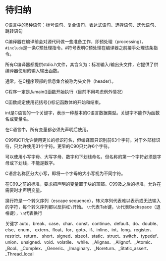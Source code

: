 # 待归纳
C语言中的6种语句：标号语句、复合语句、表达式语句、选择语句、迭代语句、跳转语句

C编译器在编译前会对源代码做一些准备工作，即预处理（processing）。`#include`是一条C预处理指令。#符号表明C预处理在编译器之前接手处理该条指令。

所有C编译器都提供stdio.h文件，其含义为：标准输入/输出头文件，它提供了供编译器使用的输入输出函数。

通常，在C程序顶部的信息集合被称为头文件（header）。

C程序一定是从main()函数开始执行（目前不用考虑例外情况）

C函数规定使用花括号{}标记函数体的开始和结束。

int是C语言的一个关键字，表示一种基本的C语言数据类型。关键字不能作为函数名或变量名。

在C语言中，所有变量都必须先声明后使用。

C99和C11允许使用更长的标识符名，但编译器只识别前63个字符。对于外部标识符，只允许使用31个字符。更早的C90只允许6个字符。

可以使用小写字母、大写字母、数字和下划线命名，但名称的第一个字符必须是字母或下划线，不能是数字。

C语言名称区分大小写，即将一个字母的大小写视为不同字符。

在C99之前的标准，要求把声明的变量置于块的顶部。C99及之后的标准，允许在需要时才声明变量。

换行符是一个转义序列（escape sequence），转义序列代表难以表示或无法输入的字符，每个转义序列都以反斜杠`\`开始。
`\t`代表Tab键，`\b`代表Backspace（退格键），`\n`代表换行

关键字
auto、break、case、char、const、continue、default、do、double、else、enum、
extern、float、for、goto、if、inline、int、long、register、restrict、return、
short、signed、sizeof、static、struct、switch、typedef、union、unsigned、void、volatile、
while、_Alignas、_Alignof、_Atomic、_Bool、_Complex、_Generic、_Imaginary、_Noreturn、_Static_assert、_Thread_local

